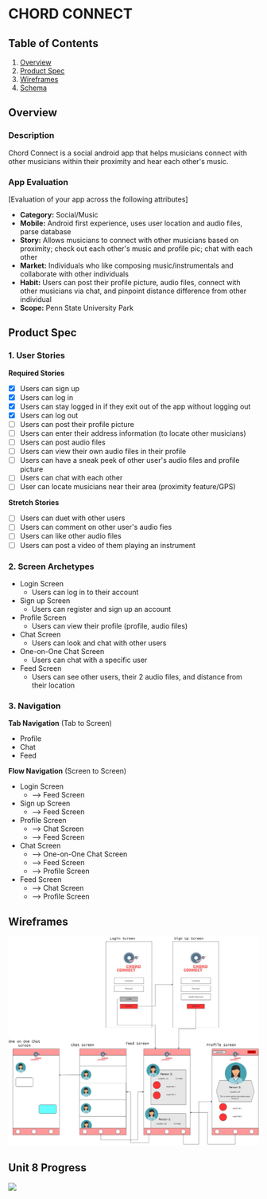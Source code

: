 # CHORD CONNECT

## Table of Contents
1. [Overview](#Overview)
1. [Product Spec](#Product-Spec)
1. [Wireframes](#Wireframes)
2. [Schema](#Schema)

## Overview

### Description
Chord Connect is a social android app that helps musicians connect with other musicians within their proximity and hear each other's music.

### App Evaluation
[Evaluation of your app across the following attributes]
- **Category:** Social/Music
- **Mobile:** Android first experience, uses user location and audio files, parse database
- **Story:** Allows musicians to connect with other musicians based on proximity; check out each other's music and profile pic; chat with each other 
- **Market:** Individuals who like composing music/instrumentals and collaborate with other individuals
- **Habit:** Users can post their profile picture, audio files, connect with other musicians via chat, and pinpoint distance difference from other individual
- **Scope:** Penn State University Park

## Product Spec

### 1. User Stories

**Required Stories**

* [x] Users can sign up
* [x] Users can log in 
* [x] Users can stay logged in if they exit out of the app without logging out
* [x] Users can log out
* [ ] Users can post their profile picture
* [ ] Users can enter their address information (to locate other musicians)
* [ ] Users can post audio files 
* [ ] Users can view their own audio files in their profile
* [ ] Users can have a sneak peek of other user's audio files and profile picture
* [ ] Users can chat with each other
* [ ] User can locate musicians near their area (proximity feature/GPS)

**Stretch Stories**

* [ ] Users can duet with other users
* [ ] Users can comment on other user's audio fies
* [ ] Users can like other audio files
* [ ] Users can post a video of them playing an instrument

### 2. Screen Archetypes

* Login Screen
   * Users can log in to their account
* Sign up Screen
   * Users can register and sign up an account
* Profile Screen
   * Users can view their profile (profile, audio files)
* Chat Screen
   * Users can look and chat with other users
* One-on-One Chat Screen
   * Users can chat with a specific user
* Feed Screen
   * Users can see other users, their 2 audio files, and distance from their location

### 3. Navigation

**Tab Navigation** (Tab to Screen)

* Profile
* Chat
* Feed

**Flow Navigation** (Screen to Screen)

* Login Screen
   * --> Feed Screen
* Sign up Screen
   * --> Feed Screen
* Profile Screen
   * --> Chat Screen
   * --> Feed Screen
* Chat Screen
   * --> One-on-One Chat Screen
   * --> Feed Screen
   * --> Profile Screen
* Feed Screen
   * --> Chat Screen
   * --> Profile Screen

## Wireframes

<img src="wireframe.jpg" width=600>

## Unit 8 Progress
<img src="Unit 8 Progress.jpg" width=600>
